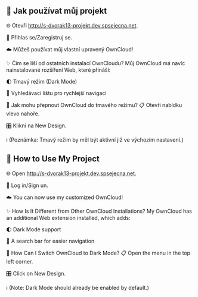 🚀 Jak používat můj projekt
-
🌐 Otevři http://s-dvorak13-projekt.dev.spsejecna.net.

🔐 Přihlas se/Zaregistruj se.

☁️ Můžeš používat můj vlastní upravený OwnCloud!

✨ Čím se liší od ostatních instalací OwnCloudu?
Můj OwnCloud má navíc nainstalované rozšíření Web, které přináší:

🌓 Tmavý režim (Dark Mode)

🔎 Vyhledávací lištu pro rychlejší navigaci

🎨 Jak mohu přepnout OwnCloud do tmavého režimu?
📋 Otevři nabídku vlevo nahoře.

🎛️ Klikni na New Design.

ℹ️ (Poznámka: Tmavý režim by měl být aktivní již ve výchozím nastavení.)



🚀 How to Use My Project
-
🌐 Open http://s-dvorak13-projekt.dev.spsejecna.net.

🔐 Log in/Sign un.

☁️ You can now use my customized OwnCloud!

✨ How Is It Different from Other OwnCloud Installations?
My OwnCloud has an additional Web extension installed, which adds:

🌓 Dark Mode support

🔎 A search bar for easier navigation

🎨 How Can I Switch OwnCloud to Dark Mode?
📋 Open the menu in the top left corner.

🎛️ Click on New Design.

ℹ️ (Note: Dark Mode should already be enabled by default.)

